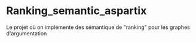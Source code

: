 # Ranking_semantic_aspartix
Le projet où on implémente des sémantique de "ranking" pour les graphes d'argumentation 
